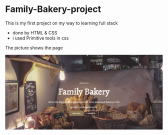 # Family-Bakery-project
This is my first project on my way to learning full stack

* done by HTML & CSS
* i used Primitive tools in css

The picture shows the page

![This is an image](imges/amr.PNG)